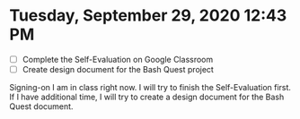 # Tuesday, September 29, 2020 12:43 PM
- [ ] Complete the Self-Evaluation on Google Classroom
- [ ] Create design document for the Bash Quest project 

Signing-on I am in class right now. I will try to finish the Self-Evaluation first. If I have additional time, I will try to create a design document for the Bash Quest document.